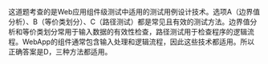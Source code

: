这道题考查的是Web应用组件级测试中适用的测试用例设计技术。选项A（边界值分析）、B（等价类划分）、C（路径测试）都是常见且有效的测试方法。边界值分析和等价类划分常用于输入数据的有效性检查，路径测试用于检查程序的逻辑流程。WebApp的组件通常包含输入处理和逻辑流程，因此这些技术都适用。所以正确答案是D，三种方法都适用。